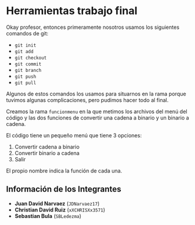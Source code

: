 # Herramientas trabajo final

Okay profesor, entonces primeramente nosotros usamos los siguientes comandos de git:

- `git init`
- `git add`
- `git checkout`
- `git commit`
- `git branch`
- `git push`
- `git pull`

Algunos de estos comandos los usamos para situarnos en la rama porque tuvimos algunas complicaciones, pero pudimos hacer todo al final.

Creamos la rama `funcionmenu` en la que metimos los archivos del menú del código y las dos funciones de convertir una cadena a binario y un binario a cadena.

El código tiene un pequeño menú que tiene 3 opciones:
1. Convertir cadena a binario
2. Convertir binario a cadena
3. Salir

El propio nombre indica la función de cada una.

## Información de los Integrantes

- **Juan David Narvaez** (`JDNarvaez17`)
- **Christian David Ruiz** (`xXCHRISXx3571`)
- **Sebastian Bula** (`SBLedezma`)
